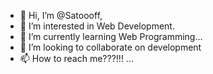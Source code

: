 - 👋 Hi, I’m @Satoooff,
- 👀 I’m interested in Web Development.
- 🌱 I’m currently learning Web Programming...
- 💞️ I’m looking to collaborate on development
- 📫 How to reach me???!!! ...

<!---
Satoooff/Satoooff is a ✨ special ✨ repository because its `README.md` (this file) appears on your GitHub profile.
You can click the Preview link to take a look at your changes.
--->

